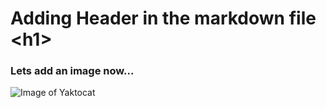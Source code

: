 # Adding Header in the markdown file \<h1>
### Lets add an image now...
![Image of Yaktocat](https://octodex.github.com/images/yaktocat.png)
